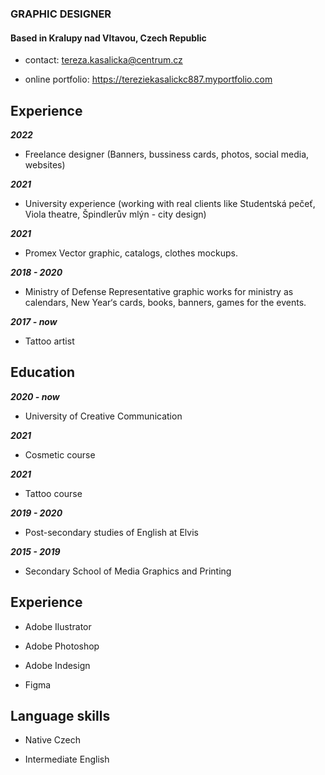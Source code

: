 ### GRAPHIC DESIGNER

#### Based in Kralupy nad Vltavou, Czech Republic


+ contact: tereza.kasalicka@centrum.cz


+ online portfolio: https://tereziekasalickc887.myportfolio.com


## Experience

***2022***

+ Freelance designer
(Banners, bussiness cards, photos, social media, websites)



***2021***

+ University experience
(working with real clients like Studentská pečeť, Viola theatre, Špindlerův mlýn - city design)


***2021***

+ Promex
Vector graphic, catalogs, clothes mockups.


***2018 - 2020***

+ Ministry of Defense
Representative graphic works for ministry as calendars, New Year‘s cards, books, banners, games for the events.

***2017 - now***

+ Tattoo artist

## Education

***2020 - now***

+ University of Creative Communication

***2021***

+ Cosmetic course

***2021***

+ Tattoo course

***2019 - 2020***

+ Post-secondary studies of English at Elvis

***2015 - 2019***

+ Secondary School of Media Graphics and Printing

## Experience

+ Adobe Ilustrator

+ Adobe Photoshop

+ Adobe Indesign

+ Figma

## Language skills

+ Native Czech

+ Intermediate English
